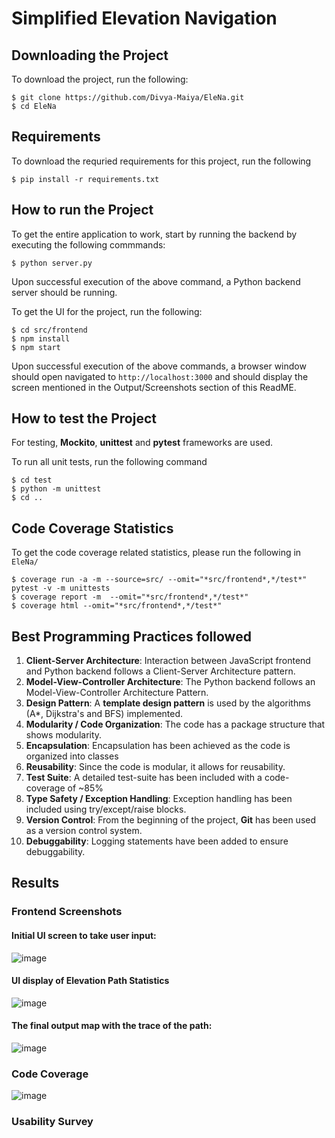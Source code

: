 # Simplified Elevation Navigation

## Downloading the Project 
To download the project, run the following:

```
$ git clone https://github.com/Divya-Maiya/EleNa.git
$ cd EleNa
```

## Requirements 
To download the requried requirements for this project, run the following
```
$ pip install -r requirements.txt
```

## How to run the Project
To get the entire application to work, start by running the backend by executing the following commmands: 

```
$ python server.py
```
Upon successful execution of the above command, a Python backend server should be running.

To get the UI for the project, run the following: 
```
$ cd src/frontend
$ npm install
$ npm start
```

Upon successful execution of the above commands, a browser window should open navigated to `http://localhost:3000` and should display the screen mentioned in the Output/Screenshots section of this ReadME. 

## How to test the Project
For testing, **Mockito**, **unittest** and **pytest** frameworks are used.

To run all unit tests, run the following command 
```
$ cd test
$ python -m unittest
$ cd ..
```

## Code Coverage Statistics
To get the code coverage related statistics, please run the following in `EleNa/` 
```
$ coverage run -a -m --source=src/ --omit="*src/frontend*,*/test*" pytest -v -m unittests
$ coverage report -m  --omit="*src/frontend*,*/test*"
$ coverage html --omit="*src/frontend*,*/test*"
``` 

## Best Programming Practices followed 

1. **Client-Server Architecture**: Interaction between JavaScript frontend and Python backend follows a Client-Server Architecture pattern.
2. **Model-View-Controller Architecture**: The Python backend follows an Model-View-Controller Architecture Pattern.
3. **Design Pattern**: A **template design pattern** is used by the algorithms (A*, Dijkstra's and BFS) implemented.
4. **Modularity / Code Organization**: The code has a package structure that shows modularity.
5. **Encapsulation**: Encapsulation has been achieved as the code is organized into classes
6. **Reusability**: Since the code is modular, it allows for reusability. 
7. **Test Suite**: A detailed test-suite has been included with a code-coverage of ~85%
8. **Type Safety / Exception Handling**: Exception handling has been included using try/except/raise blocks. 
9. **Version Control**: From the beginning of the project, **Git** has been used as a version control system.
10. **Debuggability**: Logging statements have been added to ensure debuggability. 


## Results  

### Frontend Screenshots
#### Initial UI screen to take user input: 
![image](https://user-images.githubusercontent.com/91640174/144970011-59f6c8d2-98e4-463f-886f-13b7dc54234e.png)

#### UI display of Elevation Path Statistics
![image](https://user-images.githubusercontent.com/91640174/144970028-6a8edc32-fdf0-41e0-9203-1f6d6c9286d3.png)

#### The final output map with the trace of the path: 
![image](https://user-images.githubusercontent.com/91640174/144970048-152b0d3a-8ab0-4790-9a2d-d1f611fa7da6.png)

### Code Coverage 

![image](https://user-images.githubusercontent.com/91640174/144973057-a9dabe8a-b697-4c5a-8731-10d8e36f6c60.png)

### Usability Survey

